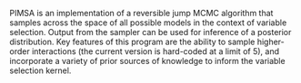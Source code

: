 PIMSA is an implementation of a reversible jump MCMC algorithm that samples across the space of all possible models in the context of variable selection.  Output from the sampler can be used for inference of a posterior distribution.  Key features of this program are the ability to sample higher-order interactions (the current version is hard-coded at a limit of 5), and incorporate a variety of prior sources of knowledge to inform the variable selection kernel.